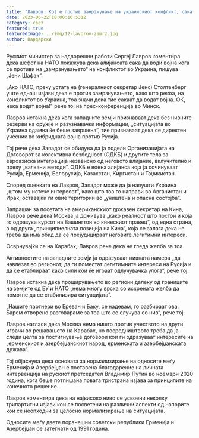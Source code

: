 ```yaml
---
title: "Лавров: Кој е против замрзнување на украинскиот конфликт, сака војна"
date: 2023-06-22T10:00:10.531Z
category: свет
featured: true
featuredImage: ../img/12-lavorov-zamrz.jpg
author: Вардарски
---
```

Рускиот министер за надворешни работи Сергеј Лавров коментира дека шефот на НАТО покажува дека алијансата сака да води војна кога се противи на „замрзнувањето“ на конфликтот во Украина, пишува „Јени Шафак“.

„Ако НАТО, преку устата на (генералниот секретар Јенс) Столтенберг уште еднаш изјави дека е против замрзнувањето, како што рекоа, на конфликтот во Украина, тоа значи дека тие сакаат да водат војна. ОК, нека водат војна!" рече тој на прес-конференција во Минск.

Лавров истакна дека кога западните земји признаваат дека без нивните резерви на оружје и разузнавачки информации, „ситуацијата во Украина одамна ќе беше завршена“, тие признаваат дека се директен учесник во хибридната војна против Русија.

Тој рече дека Западот се обидува да ја подели Организацијата на Договорот за колективна безбедност (ОДКБ) и другите тела за евроазиска интеграција независно од неговото влијание, вклучително и преку „валкани методи“. ОДКБ е воена алијанса која ја сочинуваат Русија, Ерменија, Белорусија, Казахстан, Киргистан и Таџикистан.

Според оценката на Лавров, Западот може да ја напушти Украина „штом му истече интересот“, како што тоа го направи во Авганистан и Ирак, оставајќи ги овие територии во „уништена и опасна состојба“.

Запрашан за посетата на американскиот државен секретар на Кина, Лавров рече дека Москва ја доживува „како реалност што постои и која го одразува курсот на Вашингтон во кинескиот правец“, од една страна, а од друга „принципиелната позиција на Кина“, која се залага дека не треба да има обид да се прејудицираат неговите легитимни интереси.

Осврнувајќи се на Карабах, Лавров рече дека не гледа желба за тоа

Активностите на западните земји ја одразуваат нивната намера „да навлезат во регионот, да ги поместат легитимните интереси на Русија и да се етаблираат како сили кои ќе играат одлучувачка улога“, рече тој.

Лавров истакна дека проширувањето во региони далеку од границите на земјите од ЕУ и НАТО „нема многу врска со искрената желба да помогне да се стабилизира ситуацијата“.

„Нашите партнери во Ереван и Баку, се надевам, го разбираат ова. Барем отворено разговараме за тоа што се случува со нив“, рече тој.

Лавров нагласи дека Москва нема ништо против учеството на други играчи во решавањето на Карабах, но посредништвото треба да ја следи целта за постигнување договори кои ги одразуваат интересите на „ерменскиот и азербејџанскиот народ, ерменската и азербејџанската држава“.

Тој објаснува дека основата за нормализирање на односите меѓу Ерменија и Азербејџан е поставена благодарение на личната интервенција на рускиот претседател Владимир Путин во ноември 2020 година, кога беше потпишана првата тристрана изјава за принципите на конечното решение.

Лавров коментира дека на највисоко ниво се усвоени неколку трипартитни изјави кои се посветени на различни аспекти од напорите кои се неопходни за целосно нормализирање на ситуацијата.

Односите меѓу двете поранешни советски републики Ерменија и Азербејџан се затегнати од 1991 година.